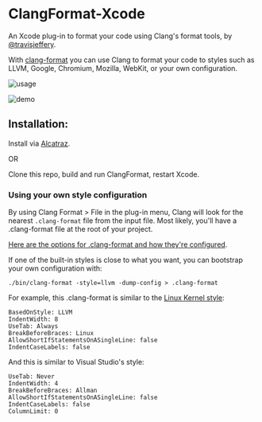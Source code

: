 # ClangFormat-Xcode

An Xcode plug-in to format your code using Clang's format tools, by [@travisjeffery](https://twitter.com/travisjeffery).

With [clang-format](http://clang.llvm.org/docs/ClangFormat.html) you can use Clang to format your code to styles such as LLVM, Google, Chromium, Mozilla, WebKit, or your own configuration.

![usage](https://raw.github.com/travisjeffery/ClangFormat-Xcode/master/README/usage.png)

![demo](https://raw.github.com/travisjeffery/ClangFormat-Xcode/master/README/clangformat-xcode-demo.gif)

## Installation:

Install via [Alcatraz](https://github.com/mneorr/Alcatraz).

OR

Clone this repo, build and run ClangFormat, restart Xcode.

### Using your own style configuration

By using Clang Format > File in the plug-in menu, Clang will look for the nearest `.clang-format` file from the input file. Most likely, you'll have a .clang-format file at the root of your project.

[Here are the options for .clang-format and how they're configured](http://clang.llvm.org/docs/ClangFormatStyleOptions.html).

If one of the built-in styles is close to what you want, you can bootstrap your own configuration with:

`./bin/clang-format -style=llvm -dump-config > .clang-format`

For example, this .clang-format is similar to the [Linux Kernel style](https://www.kernel.org/doc/Documentation/CodingStyle):

```
BasedOnStyle: LLVM
IndentWidth: 8
UseTab: Always
BreakBeforeBraces: Linux
AllowShortIfStatementsOnASingleLine: false
IndentCaseLabels: false
```

And this is similar to Visual Studio's style:

```
UseTab: Never
IndentWidth: 4
BreakBeforeBraces: Allman
AllowShortIfStatementsOnASingleLine: false
IndentCaseLabels: false
ColumnLimit: 0
```